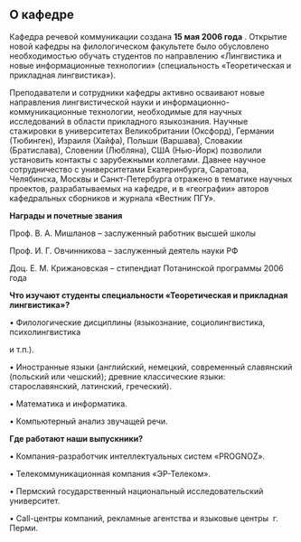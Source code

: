О кафедре
-------------------------------------------------------------------------------------------------




 Кафедра речевой коммуникации создана
 **15 мая 2006 года** 
 . Открытие новой кафедры на филологическом факультете было обусловлено необходимостью обучать студентов по направлению «Лингвистика и новые информационные технологии» (специальность «Теоретическая и прикладная лингвистика»).
   

  

 Преподаватели и сотрудники кафедры активно осваивают новые направления лингвистической науки и информационно-коммуникационные технологии, необходимые для научных исследований в области прикладного языкознания. Научные стажировки в университетах Великобритании (Оксфорд), Германии (Тюбинген), Израиля (Хайфа), Польши (Варшава), Словакии (Братислава), Словении (Любляна), США (Нью-Йорк) позволили установить контакты с зарубежными коллегами. Давнее научное сотрудничество с университетами Екатеринбурга, Саратова, Челябинска, Москвы и Санкт-Петербурга отражено в тематике научных проектов, разрабатываемых на кафедре, и в «географии» авторов кафедральных сборников и журнала «Вестник ПГУ».
   

  

**Награды и почетные звания** 
  

 Проф. В. А. Мишланов – заслуженный работник высшей школы
   

 Проф. И. Г. Овчинникова – заслуженный деятель науки РФ
   

 Доц. Е. М. Крижановская – стипендиат Потанинской программы 2006 года
   

  

**Что изучают студенты специальности «Теоретическая и прикладная лингвистика»?** 
  

 • Филологические дисциплины (языкознание, социолингвистика, психолингвистика
   

 и т.п.).
   

 • Иностранные языки (английский, немецкий, современный славянский (польский или чешский); древние классические языки: старославянский, латинский, греческий).
   

 • Математика и информатика.
   

 • Компьютерный анализ звучащей речи.
   

  

**Где работают наши выпускники?** 
  

 • Компания-разработчик интеллектуальных систем «PROGNOZ».
   

 • Телекоммуникационная компания «ЭР-Телеком».
   

 • Пермский государственный национальный исследовательский университет.
   

 • Call-центры компаний, рекламные агентства и языковые центры  г. Перми.